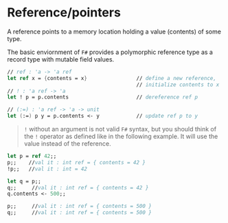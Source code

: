 # Reference/pointers
A reference points to a memory location holding a value (contents) of some type.

The basic enviornment of `F#` provides a polymorphic reference type as a record type with mutable field values.
```fsharp
// ref : 'a -> 'a ref
let ref x = {contents = x}                // define a new reference,
                                          // initialize contents to x
// ! : 'a ref -> 'a
let ! p = p.contents                      // dereference ref p

// (:=) : 'a ref -> 'a -> unit
let (:=) p y = p.contents <- y            // update ref p to y
```
> `!` without an argument is not valid `F#` syntax, but you should think of the `!` operator as defined like in the following example. It will use the value instead of the reference.

```fsharp
let p = ref 42;;
p;;    //val it : int ref = { contents = 42 }
!p;;   //val it : int = 42

let q = p;;
q;;     //val it : int ref = { contents = 42 }
q.contents <- 500;; 

p;;     //val it : int ref = { contents = 500 }
q;;     //val it : int ref = { contents = 500 }
```
